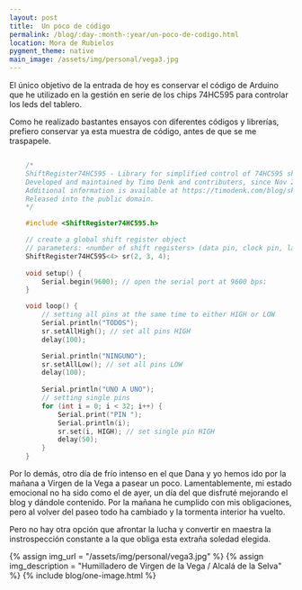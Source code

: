 ```yaml
---
layout: post
title:  Un poco de código
permalink: /blog/:day-:month-:year/un-poco-de-codigo.html
location: Mora de Rubielos
pygment_theme: native
main_image: /assets/img/personal/vega3.jpg
---
```

El único objetivo de la entrada de hoy es conservar el código de Arduino que he utilizado
en la gestión en serie de los chips 74HC595 para controlar los leds del tablero. 

Como he realizado bastantes ensayos con diferentes códigos y librerías, prefiero
conservar ya esta muestra de código, antes de que se me traspapele.


```c++

    /*
    ShiftRegister74HC595 - Library for simplified control of 74HC595 shift registers.
    Developed and maintained by Timo Denk and contributers, since Nov 2014.
    Additional information is available at https://timodenk.com/blog/shift-register-arduino-library/
    Released into the public domain.
    */

    #include <ShiftRegister74HC595.h>

    // create a global shift register object
    // parameters: <number of shift registers> (data pin, clock pin, latch pin)    
    ShiftRegister74HC595<4> sr(2, 3, 4);
 
    void setup() { 
        Serial.begin(9600); // open the serial port at 9600 bps:
    }

    void loop() {
        // setting all pins at the same time to either HIGH or LOW
        Serial.println("TODOS");
        sr.setAllHigh(); // set all pins HIGH
        delay(100);

        Serial.println("NINGUNO");
        sr.setAllLow(); // set all pins LOW
        delay(100); 
        
        Serial.println("UNO A UNO");
        // setting single pins
        for (int i = 0; i < 32; i++) {
            Serial.print("PIN ");
            Serial.println(i);  
            sr.set(i, HIGH); // set single pin HIGH
            delay(50); 
        }
    }

```
Por lo demás, otro día de frío intenso en el que Dana y yo hemos ido por la mañana a Virgen de la Vega a pasear un poco. Lamentablemente, mi estado emocional no ha sido como el de ayer, un día del que disfruté mejorando el blog y dándole contenido. Por la mañana he cumplido con mis obligaciones, pero al volver del paseo todo ha cambiado y la tormenta interior ha vuelto.

Pero no hay otra opción que afrontar la lucha y convertir en maestra la instrospección constante a la que obliga esta extraña soledad elegida.

{% assign img_url = "/assets/img/personal/vega3.jpg" %}
{% assign img_description = "Humilladero de Virgen de la Vega / Alcalá de la Selva" %}
{% include blog/one-image.html %}